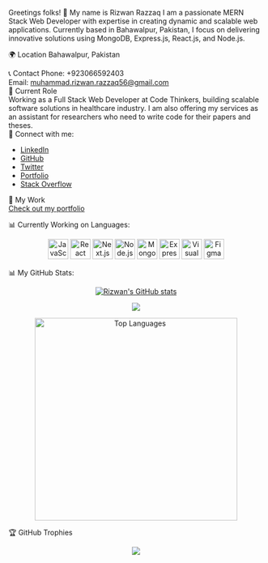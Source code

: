 Greetings folks! 👋 My name is Rizwan Razzaq
I am a passionate MERN Stack Web Developer with expertise in creating dynamic and scalable web applications. Currently based in Bahawalpur, Pakistan, I focus on delivering innovative solutions using MongoDB, Express.js, React.js, and Node.js.

🌍 Location
Bahawalpur, Pakistan

📞 Contact
Phone: +923066592403 <br/>
Email: muhammad.rizwan.razzaq56@gmail.com <br/>
💼 Current Role <br/>
Working as a Full Stack Web Developer at Code Thinkers, building scalable software solutions in healthcare industry. I am also offering my services as an assistant for researchers who need to write code for their papers and theses.
<br/>
💬 Connect with me:
<ul>
  <li><a href="https://www.linkedin.com/in/muhammad-rizwan-861201285/" target="_blank" rel="noreferrer">LinkedIn</a></li>
  <li><a href="https://github.com/M-Rizwan-Razzaq" target="_blank" rel="noreferrer">GitHub</a></li>
  <li><a href="https://x.com/RizwanRazzaq56" target="_blank" rel="noreferrer">Twitter</a></li>
  <li><a href="https://mrizwandev.vercel.app/" target="_blank" rel="noreferrer">Portfolio</a></li>
  <li><a href="https://stackoverflow.com/users/24687611/muhammad-rizwan" target="_blank" rel="noreferrer">Stack Overflow</a></li>
</ul>


📝 My Work
<br/>
<a href="https://mrizwandev.vercel.app/" target="_blank" rel="noreferrer">Check out my portfolio</a>


📊 Currently Working on Languages:<br/>
<p align="center">
 

  <img src="https://cdn.jsdelivr.net/gh/devicons/devicon/icons/javascript/javascript-original.svg" alt="JavaScript" width="40" height="40"/>
  <img src="https://cdn.jsdelivr.net/gh/devicons/devicon/icons/react/react-original.svg" alt="React" width="40" height="40"/>
  <img src="https://cdn.jsdelivr.net/gh/devicons/devicon/icons/nextjs/nextjs-original.svg" alt="Next.js" width="40" height="40"/>
  <img src="https://cdn.jsdelivr.net/gh/devicons/devicon/icons/nodejs/nodejs-original.svg" alt="Node.js" width="40" height="40"/>
  <img src="https://cdn.jsdelivr.net/gh/devicons/devicon/icons/mongodb/mongodb-original.svg" alt="MongoDB" width="40" height="40"/>
  <img src="https://cdn.jsdelivr.net/gh/devicons/devicon/icons/express/express-original.svg" alt="Express" width="40" height="40"/>
  <img src="https://cdn.jsdelivr.net/gh/devicons/devicon/icons/vscode/vscode-original.svg" alt="Visual Studio Code" width="40" height="40"/>
  <img src="https://cdn.jsdelivr.net/gh/devicons/devicon/icons/figma/figma-original.svg" alt="Figma" width="40" height="40"/>
</p>

📊 My GitHub Stats:
<p align="center">
<a href="http://www.github.com/M-Rizwan-Razzaq"><img src="https://github-readme-stats.vercel.app/api?username=M-Rizwan-Razzaq&show_icons=true&hide=&count_private=true&title_color=ec4899&text_color=ffffff&icon_color=0891b2&bg_color=0f172a&hide_border=true&show_icons=true" alt="Rizwan's GitHub stats" /></a>
</p>
<p align="center">
<a href="http://www.github.com/M-Rizwan-Razzaq"><img src="https://github-readme-streak-stats.herokuapp.com/?user=M-Rizwan-Razzaq&stroke=ffffff&background=0f172a&ring=ec4899&fire=ec4899&currStreakNum=ffffff&currStreakLabel=ec4899&sideNums=ffffff&sideLabels=ffffff&dates=ffffff&hide_border=true" /></a>
</p>
<p align="center">
<a href="http://www.github.com/M-Rizwan-Razzaq"><img width="400px" src="https://github-readme-stats.vercel.app/api/top-langs/?username=M-Rizwan-Razzaq&hide=HTML&langs_count=10&layout=compact&title_color=ec4899&text_color=ffffff&bg_color=0f172a&theme=react&hide_border=true&border_radius=2&size_weight=0.5&count_weight=0.5&exclude_repo=github-readme-stats" alt="Top Languages" /></a>
</p>
<p align="center">
<a href="https://wakatime.com/share/@M-Rizwan-Razzaq/a2dc9bdb-6dbc-40d5-ab45-1a6bbca305c0.svg" width="500px" alt="Coding Time" /></a>
</p>
🏆 GitHub Trophies
<p align="center">
  <img width="full" src="https://github-profile-trophy.vercel.app/?username=M-Rizwan-Razzaq&theme=radical&no-frame=false&no-bg=false&margin-w=4" />
</p>
